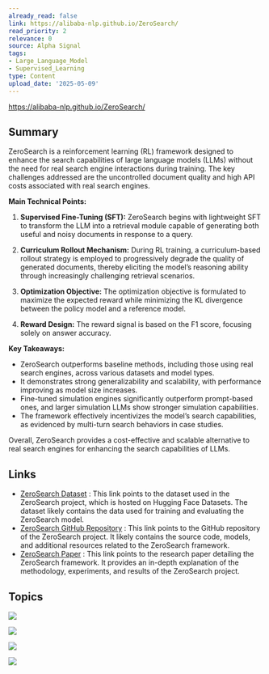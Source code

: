 ```yaml
---
already_read: false
link: https://alibaba-nlp.github.io/ZeroSearch/
read_priority: 2
relevance: 0
source: Alpha Signal
tags:
- Large_Language_Model
- Supervised_Learning
type: Content
upload_date: '2025-05-09'
---
```


https://alibaba-nlp.github.io/ZeroSearch/
## Summary

ZeroSearch is a reinforcement learning (RL) framework designed to enhance the search capabilities of large language models (LLMs) without the need for real search engine interactions during training. The key challenges addressed are the uncontrolled document quality and high API costs associated with real search engines.

**Main Technical Points:**

1. **Supervised Fine-Tuning (SFT):** ZeroSearch begins with lightweight SFT to transform the LLM into a retrieval module capable of generating both useful and noisy documents in response to a query.

2. **Curriculum Rollout Mechanism:** During RL training, a curriculum-based rollout strategy is employed to progressively degrade the quality of generated documents, thereby eliciting the model’s reasoning ability through increasingly challenging retrieval scenarios.

3. **Optimization Objective:** The optimization objective is formulated to maximize the expected reward while minimizing the KL divergence between the policy model and a reference model.

4. **Reward Design:** The reward signal is based on the F1 score, focusing solely on answer accuracy.

**Key Takeaways:**

- ZeroSearch outperforms baseline methods, including those using real search engines, across various datasets and model types.
- It demonstrates strong generalizability and scalability, with performance improving as model size increases.
- Fine-tuned simulation engines significantly outperform prompt-based ones, and larger simulation LLMs show stronger simulation capabilities.
- The framework effectively incentivizes the model’s search capabilities, as evidenced by multi-turn search behaviors in case studies.

Overall, ZeroSearch provides a cost-effective and scalable alternative to real search engines for enhancing the search capabilities of LLMs.
## Links

- [ZeroSearch Dataset](https://huggingface.co/datasets/sunhaonlp/ZeroSearch_dataset) : This link points to the dataset used in the ZeroSearch project, which is hosted on Hugging Face Datasets. The dataset likely contains the data used for training and evaluating the ZeroSearch model.
- [ZeroSearch GitHub Repository](https://github.com/Alibaba-nlp/ZeroSearch) : This link points to the GitHub repository of the ZeroSearch project. It likely contains the source code, models, and additional resources related to the ZeroSearch framework.
- [ZeroSearch Paper](https://arxiv.org/pdf/2505.04588) : This link points to the research paper detailing the ZeroSearch framework. It provides an in-depth explanation of the methodology, experiments, and results of the ZeroSearch project.

## Topics

![](topics/Model/ZeroSearch)

![](topics/Concept/Curriculum%20Learning)

![](topics/Concept/Supervised%20Fine%20Tuning)

![](topics/Concept/Reinforcement%20Learning)